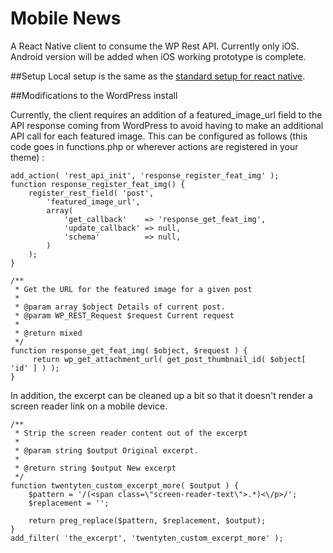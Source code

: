 # Mobile News
A React Native client to consume the WP Rest API.  Currently only iOS.  Android version will be added when iOS working prototype is complete.

##Setup
Local setup is the same as the [standard setup for react native](https://facebook.github.io/react-native/docs/getting-started.html#content).


##Modifications to the WordPress install

Currently, the client requires an addition of a featured_image_url field to the API response coming from WordPress to avoid having to make an additional API call for each featured image.  This can be configured as follows (this code goes in functions.php or wherever actions are registered in your theme) :

```
add_action( 'rest_api_init', 'response_register_feat_img' );
function response_register_feat_img() {
    register_rest_field( 'post',
        'featured_image_url',
        array(
            'get_callback'    => 'response_get_feat_img',
            'update_callback' => null,
            'schema'          => null,
        )
    );
}

/**
 * Get the URL for the featured image for a given post
 *
 * @param array $object Details of current post.
 * @param WP_REST_Request $request Current request
 *
 * @return mixed
 */
function response_get_feat_img( $object, $request ) {
     return wp_get_attachment_url( get_post_thumbnail_id( $object[ 'id' ] ) );
}
```

In addition, the excerpt can be cleaned up a bit so that it doesn't render a screen reader link on a mobile device.
```
/**
 * Strip the screen reader content out of the excerpt
 *
 * @param string $output Original excerpt.
 *
 * @return string $output New excerpt
 */
function twentyten_custom_excerpt_more( $output ) {
	$pattern = '/(<span class=\"screen-reader-text\">.*)<\/p>/';
	$replacement = '';

	return preg_replace($pattern, $replacement, $output);
}
add_filter( 'the_excerpt', 'twentyten_custom_excerpt_more' );
```
